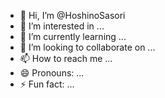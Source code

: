 - 👋 Hi, I’m @HoshinoSasori
- 👀 I’m interested in ...
- 🌱 I’m currently learning ...
- 💞️ I’m looking to collaborate on ...
- 📫 How to reach me ...
- 😄 Pronouns: ...
- ⚡ Fun fact: ...

<!---
HoshinoSasori/HoshinoSasori is a ✨ special ✨ repository because its `README.md` (this file) appears on your GitHub profile.
You can click the Preview link to take a look at your changes.
--->
